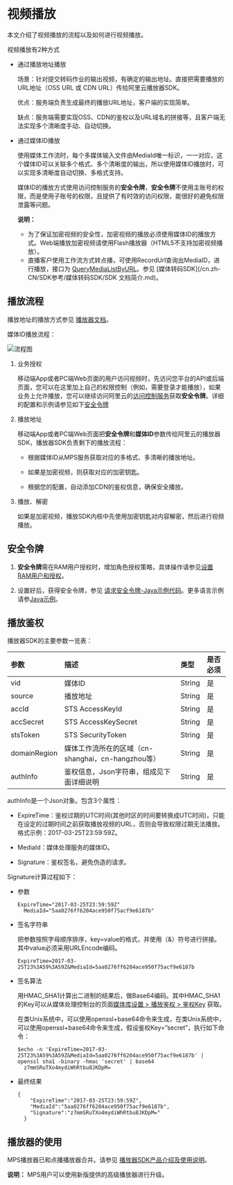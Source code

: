 # 视频播放

本文介绍了视频播放的流程以及如何进行视频播放。

视频播放有2种方式

-   通过播放地址播放

    场景：针对提交转码作业的输出视频，有确定的输出地址。直接把需要播放的URL地址（OSS URL 或 CDN URL）传给阿里云播放器SDK。

    优点：服务端负责生成最终的播放URL地址，客户端的实现简单。

    缺点：服务端需要实现OSS、CDN的鉴权以及URL域名的拼接等，且客户端无法实现多个清晰度手动、自动切换。

-   通过媒体ID播放

    使用媒体工作流时，每个多媒体输入文件由MediaId唯一标识，一一对应，这个媒体ID可以关联多个格式、多个清晰度的输出，所以使用媒体ID播放时，可以实现多清晰度自动切换、多格式支持。

    媒体ID的播放方式使用访问控制服务的**安全令牌**，**安全令牌**不使用主账号的权限，而是使用子账号的权限，且提供了有时效的访问权限，能很好的避免权限泄露等问题。

    **说明：**

    -   为了保证加密视频的安全性，加密视频的播放必须使用媒体ID的播放方式。Web端播放加密视频请使用Flash播放器（HTML5不支持加密视频播放）。
    -   直播客户使用工作流方式转点播，可使用RecordUrl查询出MediaID，进行播放，接口为 [QueryMediaListByURL](/cn.zh-CN/API参考/媒体接口/查询媒体-使用OSS文件地址.md)。参见 [媒体转码SDK](/cn.zh-CN/SDK参考/媒体转码SDK/SDK 文档简介.md)。

## 播放流程

播放地址的播放方式参见 [播放器文档](/cn.zh-CN/开发指南/视频播放/视频播放.md)。

媒体ID播放流程：

![流程图](https://static-aliyun-doc.oss-accelerate.aliyuncs.com/assets/img/zh-CN/0537884951/p12344.png)

1.  业务授权

    移动端App或者PC端Web页面的用户访问视频时，先访问您平台的API或后端页面，您可以在这里加上自己的权限控制（例如，需要登录才能播放），如果业务上允许播放，您可以继续访问阿里云的[访问控制服务](https://www.aliyun.com/product/ram?spm=a2c4g.11186623.2.18.60e8354fvb7QTO)获取**安全令牌**。详细的配置和示例请参见如下[安全令牌](#section_mdl_bmt_2fb)

2.  播放地址

    移动端App或者PC端Web页面把**安全令牌**和**媒体ID**参数传给阿里云的播放器SDK，播放器SDK负责剩下的播放流程：

    -   根据媒体ID从MPS服务获取对应的多格式、多清晰的播放地址。

    -   如果是加密视频，则获取对应的加密钥匙。

    -   根据您的配置，自动添加CDN的鉴权信息，确保安全播放。

3.  播放、解密

    如果是加密视频，播放SDK内核中先使用加密钥匙对内容解密，然后进行视频播放。


## 安全令牌

1.  **安全令牌**需在RAM用户授权时，增加角色授权策略，具体操作请参见[设置RAM用户和授权]()。

2.  设置好后，获得安全令牌，参见 [请求安全令牌-Java示例代码]()。更多语言示例请参[Java示例](/cn.zh-CN/SDK参考/SDK参考（STS）/Java示例.md)。


## 播放鉴权

播放器SDK的主要参数一览表：

|参数|描述|类型|是否必须|
|:-|:-|:-|:---|
|vid|媒体ID|String|是|
|source|播放地址|String|是|
|accId|STS AccessKeyId|String|是|
|accSecret|STS AccessKeySecret|String|是|
|stsToken|STS SecurityToken|String|是|
|domainRegion|媒体工作流所在的区域（cn-shanghai，cn-hangzhou等）|String|是|
|authInfo|鉴权信息，Json字符串，组成见下面详细说明|String|是|

authInfo是一个Json对象。包含3个属性：

-   ExpireTime：鉴权过期的UTC时间\(其他时区的时间要转换成UTC时间\)，只能在设定的过期时间之前获取播放视频的URL，否则会导致权限过期无法播放。格式示例：2017-03-25T23:59:59Z。

-   MediaId：媒体处理服务的媒体ID。

-   Signature：鉴权签名，避免伪造的请求。


Signature计算过程如下：

-   参数

    ```
    ExpireTime="2017-03-25T23:59:59Z"
      MediaId="5aa0276ff6204ace950f75acf9e6187b"
    ```

-   签名字符串

    把参数按照字母顺序排序，key=value的格式，并使用（&）符号进行拼接。其中value必须采用URLEncode编码。

    ```
    ExpireTime=2017-03-25T23%3A59%3A59Z&MediaId=5aa0276ff6204ace950f75acf9e6187b
    ```

-   签名算法

    用HMAC\_SHA1计算出二进制的结果后，做Base64编码。其中HMAC\_SHA1的Key可以从媒体处理控制台的页面[媒体库设置 \> 播放鉴权 \> 鉴权Key](https://mts.console.aliyun.com/?spm=a2c4g.11186623.2.23.60e8354fvb7QTO#/vod/mediaSettings/acl) 获取。

    在类Unix系统中，可以使用openssl+base64命令来生成，在类Unix系统中，可以使用openssl+base64命令来生成，假设鉴权Key=”secret”，执行如下命令：

    ```
    $echo -n 'ExpireTime=2017-03-25T23%3A59%3A59Z&MediaId=5aa0276ff6204ace950f75acf9e6187b' | openssl sha1 -binary -hmac 'secret' | base64
      z7mmSRuTXo4mydiWhRtbu8JKDpM=
    ```

-   最终结果

    ```
    {
        "ExpireTime":"2017-03-25T23:59:59Z",
        "MediaId":"5aa0276ff6204ace950f75acf9e6187b",
        "Signature":"z7mmSRuTXo4mydiWhRtbu8JKDpM="
      }
    ```


## 播放器的使用

MPS播放器已和点播播放器合并。请参见 [播放器SDK产品介绍及使用说明](https://help.aliyun.com/document_detail/125579.html?spm=a2c4g.11186623.6.1056.2de24b63Z71esE)。

**说明：** MPS用户可以使用新版提供的高级播放器进行升级。

